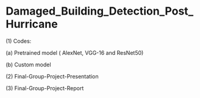 # Damaged_Building_Detection_Post_Hurricane

(1) Codes:

(a) Pretrained model ( AlexNet, VGG-16 and ResNet50)

(b) Custom model

(2) Final-Group-Project-Presentation

(3) Final-Group-Project-Report
